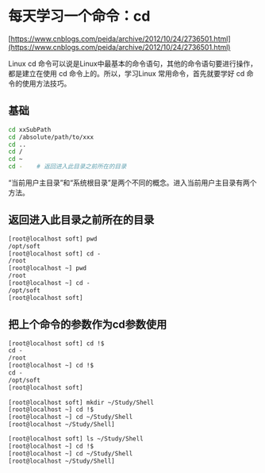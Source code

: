 # 每天学习一个命令：cd

[https://www.cnblogs.com/peida/archive/2012/10/24/2736501.html](https://www.cnblogs.com/peida/archive/2012/10/24/2736501.html)

Linux cd 命令可以说是Linux中最基本的命令语句，其他的命令语句要进行操作，都是建立在使用 cd 命令上的。所以，学习Linux 常用命令，首先就要学好 cd 命令的使用方法技巧。

## 基础

```sh
cd xxSubPath
cd /absolute/path/to/xxx
cd ..
cd /
cd ~
cd -	# 返回进入此目录之前所在的目录
```

“当前用户主目录”和“系统根目录”是两个不同的概念。进入当前用户主目录有两个方法。

## 返回进入此目录之前所在的目录

```sh
[root@localhost soft] pwd
/opt/soft
[root@localhost soft] cd - 
/root
[root@localhost ~] pwd
/root
[root@localhost ~] cd -
/opt/soft
[root@localhost soft]
```

## 把上个命令的参数作为cd参数使用

```sh
[root@localhost soft] cd !$
cd -
/root
[root@localhost ~] cd !$
cd -
/opt/soft
[root@localhost soft]
 
[root@localhost soft] mkdir ~/Study/Shell
[root@localhost ~] cd !$
[root@localhost ~] cd ~/Study/Shell
[root@localhost ~/Study/Shell]

[root@localhost soft] ls ~/Study/Shell
[root@localhost ~] cd !$
[root@localhost ~] cd ~/Study/Shell
[root@localhost ~/Study/Shell]
```

